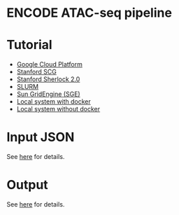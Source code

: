 ENCODE ATAC-seq pipeline
===================================================

# Tutorial

* [Google Cloud Platform](docs/tutorial_google.md)
* [Stanford SCG](docs/tutorial_scg.md)
* [Stanford Sherlock 2.0](docs/tutorial_sherlock.md)
* [SLURM](docs/tutorial_slurm.md)
* [Sun GridEngine (SGE)](docs/tutorial_sge.md)
* [Local system with docker](docs/tutorial_local_docker.md)
* [Local system without docker](docs/tutorial_local_conda.md)

# Input JSON

See [here](docs/input.md) for details.

# Output

See [here](docs/output.md) for details.
